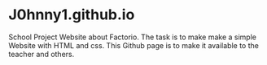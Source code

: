 # J0hnny1.github.io
School Project Website about Factorio.
The task is to make make a simple Website with HTML and css. This Github page is to make it available to the teacher and others.
